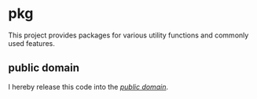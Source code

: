pkg
===

This project provides packages for various utility functions and commonly used
features.

public domain
-------------
I hereby release this code into the *[public domain][]*.

[public domain]: https://creativecommons.org/publicdomain/zero/1.0/
